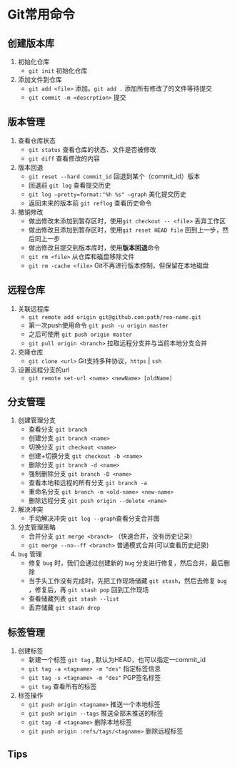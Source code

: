 # Git常用命令

## 创建版本库
1. 初始化仓库
	- `git init` 初始化仓库
2. 添加文件到仓库
	- `git add <file>` 添加。`git add .` 添加所有修改了的文件等待提交
	- `git commit -m <descrption>` 提交

## 版本管理
1. 查看仓库状态
	- `git status` 查看仓库的状态、文件是否被修改
	- `git diff` 查看修改的内容
2. 版本回退
	- `git reset --hard commit_id` 回退到某个（commit_id）版本
	- 回退前 `git log` 查看提交历史
	- `git log –pretty=format:"%h %s" –graph` 美化提交历史
	- 返回未来的版本前 `git reflog` 查看历史命令
3. 撤销修改
	- 做出修改未添加到暂存区时，使用`git checkout -- <file>` 丢弃工作区
	- 做出修改且添加到暂存区时，使用`git reset HEAD file` 回到上一步，然后同上一步
	- 做出修改且提交到版本库时，使用**版本回退**命令
	- `git rm <file>` 从仓库和磁盘移除文件
	- `git rm -cache <file>` Git不再进行版本控制，但保留在本地磁盘

## 远程仓库
1. 关联远程库
	- `git remote add origin git@github.com:path/reo-name.git`
	- 第一次push使用命令 `git push -u origin master`
	- 之后可使用 `git push origin master`
	- `git pull origin <branch>` 拉取远程分支并与当前本地分支合并
3. 克隆仓库
	- `git clone <url>` Git支持多种协议，`https` | `ssh`
4. 设置远程分支的url
	- `git remote set-url <name> <newName> [oldName]`

## 分支管理
1. 创建管理分支
	- 查看分支 `git branch`
	- 创建分支 `git branch <name>`
	- 切换分支 `git checkout <name>`
	- 创建+切换分支 `git checkout -b <name>`
	- 删除分支 `git branch -d <name>`
	- 强制删除分支 `git branch -D <name>`
	- 查看本地和远程的所有分支 `git branch -a`
	- 重命名分支 `git branch -m <old-name> <new-name>`
	- 删除远程分支 `git push origin --delete <name>`
2. 解决冲突
	- 手动解决冲突 `git log --graph`查看分支合并图
3. 分支管理策略
	- 合并分支 `git merge <branch>` （快速合并，没有历史记录）
	- `git merge --no--ff <branch>` 普通模式合并(可以查看历史纪录)
4. `bug` 管理
	- 修复 `bug` 时，我们会通过创建新的 `bug` 分支进行修复，然后合并，最后删除
	- 当手头工作没有完成时，先把工作现场储藏 `git stash`，然后去修复 `bug` ，修复后，再 `git stash pop` 回到工作现场
	- 查看储藏列表 `git stash --list`
	- 丢弃储藏 `git stash drop`

## 标签管理
1. 创建标签
	- 新建一个标签 `git tag` , 默认为HEAD，也可以指定一commit_id
	- `git tag -a <tagname> -m "des"` 指定标签信息
	- `git tag -s <tagname> -m "des"` PGP签名标签
	- `git tag` 查看所有的标签
2. 标签操作
	- `git push origin <tagname>` 推送一个本地标签
	- `git push origin --tags` 推送全部未推送的标签
	- `git tag -d <tagname>` 删除本地标签
	- `git push origin :refs/tags/<tagname>` 删除远程标签

## Tips
